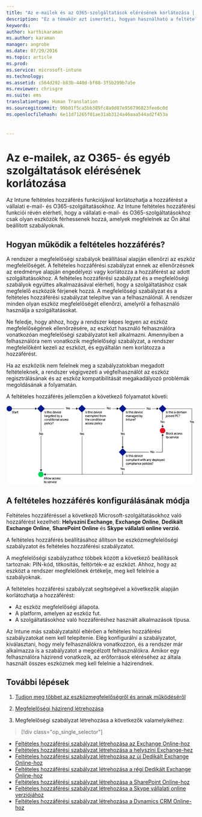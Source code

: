 ```yaml
---
title: "Az e-mailek és az O365-szolgáltatások elérésének korlátozása | Microsoft Intune"
description: "Ez a témakör azt ismerteti, hogyan használható a feltételes hozzáférés arra, hogy csak a megfelelő eszközök férhessenek hozzá a vállalati e-mailekhez, valamint a SharePoint Online-on és más szolgáltatásokban tárolt vállalati adatokhoz."
keywords: 
author: karthikaraman
ms.author: karaman
manager: angrobe
ms.date: 07/29/2016
ms.topic: article
ms.prod: 
ms.service: microsoft-intune
ms.technology: 
ms.assetid: c564d292-b83b-440d-bf08-3f5b299b7a5e
ms.reviewer: chrisgre
ms.suite: ems
translationtype: Human Translation
ms.sourcegitcommit: 99b01f5ca5bb389fc8a9d87e956796823fee6c0d
ms.openlocfilehash: 6e11d71265f01ae31ab3124a46aaa544ad2f453a


---
```


# Az e-mailek, az O365- és egyéb szolgáltatások elérésének korlátozása
Az Intune feltételes hozzáférés funkciójával korlátozhatja a hozzáférést a vállalati e-mail- és O365-szolgáltatásokhoz. Az Intune feltételes hozzáférési funkciói révén elérheti, hogy a vállalati e-mail- és O365-szolgáltatásokhoz csak olyan eszközök férhessenek hozzá, amelyek megfelelnek az Ön által beállított szabályoknak.
## Hogyan működik a feltételes hozzáférés?
A rendszer a megfelelőségi szabályok beállításai alapján ellenőrzi az eszköz megfelelőségét. A feltételes hozzáférési szabályzat ennek az ellenőrzésnek az eredménye alapján engedélyezi vagy korlátozza a hozzáférést az adott szolgáltatásokhoz. A feltételes hozzáférési szabályzat és a megfelelőségi szabályok együttes alkalmazásával elérheti, hogy a szolgáltatáshoz csak megfelelő eszközök férjenek hozzá. A megfelelőségi szabályzat és a feltételes hozzáférési szabályzat telepítve van a felhasználónál. A rendszer minden olyan eszköz megfelelőségét ellenőrzi, amelyről a felhasználó használja a szolgáltatásokat.

Ne feledje, hogy ahhoz, hogy a rendszer képes legyen az eszköz megfelelőségének ellenőrzésére, az eszközt használó felhasználóra vonatkozóan megfelelőségi szabályzatot kell alkalmazni.
Amennyiben a felhasználóra nem vonatkozik megfelelőségi szabályzat, a rendszer megfelelőként kezeli az eszközt, és egyáltalán nem korlátozza a hozzáférést.

Ha az eszközök nem felelnek meg a szabályzatokban megadott feltételeknek, a rendszer végigvezeti a végfelhasználót az eszköz regisztrálásának és az eszköz kompatibilitását megakadályozó problémák megoldásának a folyamatán.

A feltételes hozzáférés jellemzően a következő folyamatot követi:

![Azokat a döntési pontokat megjelenítő diagram, amelyek segítségével a rendszer meghatározza, hogy kapjon-e hozzáférést az adott eszköz a szolgáltatáshoz](../media/ConditionalAccess4.png)

## A feltételes hozzáférés konfigurálásának módja
Feltételes hozzáféréssel a következő Microsoft-szolgáltatásokhoz való hozzáférést kezelheti: **Helyszíni Exchange**, **Exchange Online**, **Dedikált Exchange Online**, **SharePoint Online** és **Skype vállalati online verzió**.

A feltételes hozzáférés beállításához állítson be eszközmegfelelőségi szabályzatot és feltételes hozzáférési szabályzatot.

A megfelelőségi szabályzathoz többek között a következő beállítások tartoznak: PIN-kód, titkosítás, feltörték-e az eszközt. Ahhoz, hogy az eszközt a rendszer megfelelőnek értékelje, meg kell felelnie a szabályoknak.

A feltételes hozzáférési szabályzat segítségével a következők alapján korlátozhatja a hozzáférést:
- Az eszköz megfelelőségi állapota.
- A platform, amelyen az eszköz fut.
- A szolgáltatásokhoz való hozzáféréshez használt alkalmazások típusa.

Az Intune más szabályzataitól eltérően a feltételes hozzáférési szabályzatokat nem kell telepítenie. Elég konfigurálni a szabályzatot, kiválasztani, hogy mely felhasználókra vonatkozzon, és a rendszer már alkalmazza is a szabályzatot a megcélzott felhasználókra. Amikor egy felhasználóra házirend vonatkozik, az erőforrások eléréséhez az általa használt összes eszköznek meg kell felelnie a házirendnek.


## További lépések
1. [Tudjon meg többet az eszközmegfelelőségről és annak működéséről ](introduction-to-device-compliance-policies-in-microsoft-intune.md)

2. [Megfelelőségi házirend létrehozása](create-a-device-compliance-policy-in-microsoft-intune.md)

2.  Megfelelőségi szabályzat létrehozása a következők valamelyikéhez:
> [!div class="op_single_selector"]
  - [Feltételes hozzáférési szabályzat létrehozása az Exchange Online-hoz](restrict-access-to-exchange-online-with-microsoft-intune.md)
  - [Feltételes hozzáférési szabályzat létrehozása a helyszíni Exchange-hez](restrict-access-to-exchange-onpremises-with-microsoft-intune.md)
  - [Feltételes hozzáférési szabályzat létrehozása az új Dedikált Exchange Online-hoz](restrict-access-to-exchange-online-with-microsoft-intune.md)
  - [Feltételes hozzáférési szabályzat létrehozása a régi Dedikált Exchange Online-hoz](restrict-access-to-exchange-onpremises-with-microsoft-intune.md)
  - [Feltételes hozzáférési szabályzat létrehozása a SharePoint Online-hoz](restrict-access-to-sharepoint-online-with-microsoft-intune.md)
  - [Feltételes hozzáférési szabályzat létrehozása a Skype vállalati online verziójához](restrict-access-to-skype-for-business-online-with-microsoft-intune.md)
  - [Feltételes hozzáférési szabályzat létrehozása a Dynamics CRM Online-hoz](restrict-access-to-dynamics-crm-online-with-microsoft-intune.md)



<!--HONumber=Sep16_HO3-->


